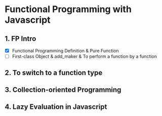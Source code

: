# Functional Programming with Javascript

## 1. FP Intro

- [x] Functional Programming Definition & Pure Function
- [ ] First-class Object & add_maker & To perform a function by a function

## 2. To switch to a function type

## 3. Collection-oriented Programming

## 4. Lazy Evaluation in Javascript
